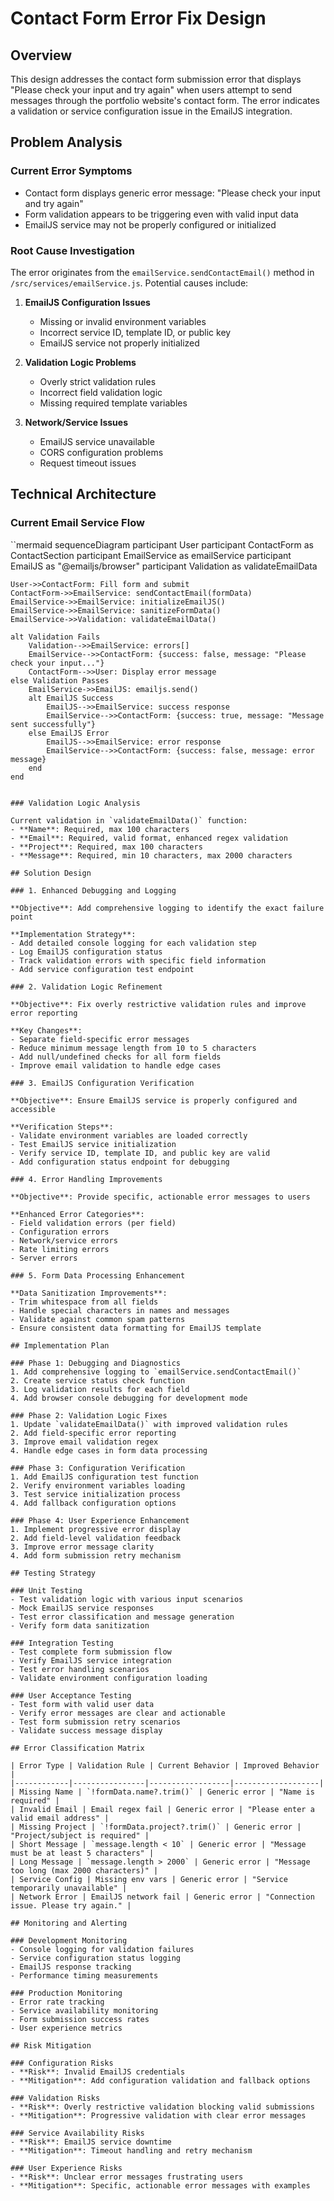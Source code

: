 # Contact Form Error Fix Design

## Overview

This design addresses the contact form submission error that displays "Please check your input and try again" when users attempt to send messages through the portfolio website's contact form. The error indicates a validation or service configuration issue in the EmailJS integration.

## Problem Analysis

### Current Error Symptoms
- Contact form displays generic error message: "Please check your input and try again"
- Form validation appears to be triggering even with valid input data
- EmailJS service may not be properly configured or initialized

### Root Cause Investigation
The error originates from the `emailService.sendContactEmail()` method in `/src/services/emailService.js`. Potential causes include:

1. **EmailJS Configuration Issues**
   - Missing or invalid environment variables
   - Incorrect service ID, template ID, or public key
   - EmailJS service not properly initialized

2. **Validation Logic Problems**
   - Overly strict validation rules
   - Incorrect field validation logic
   - Missing required template variables

3. **Network/Service Issues**
   - EmailJS service unavailable
   - CORS configuration problems
   - Request timeout issues

## Technical Architecture

### Current Email Service Flow

``mermaid
sequenceDiagram
    participant User
    participant ContactForm as ContactSection
    participant EmailService as emailService
    participant EmailJS as "@emailjs/browser"
    participant Validation as validateEmailData

    User->>ContactForm: Fill form and submit
    ContactForm->>EmailService: sendContactEmail(formData)
    EmailService->>EmailService: initializeEmailJS()
    EmailService->>EmailService: sanitizeFormData()
    EmailService->>Validation: validateEmailData()
    
    alt Validation Fails
        Validation-->>EmailService: errors[]
        EmailService-->>ContactForm: {success: false, message: "Please check your input..."}
        ContactForm-->>User: Display error message
    else Validation Passes
        EmailService->>EmailJS: emailjs.send()
        alt EmailJS Success
            EmailJS-->>EmailService: success response
            EmailService-->>ContactForm: {success: true, message: "Message sent successfully"}
        else EmailJS Error
            EmailJS-->>EmailService: error response
            EmailService-->>ContactForm: {success: false, message: error message}
        end
    end
```

### Validation Logic Analysis

Current validation in `validateEmailData()` function:
- **Name**: Required, max 100 characters
- **Email**: Required, valid format, enhanced regex validation
- **Project**: Required, max 100 characters  
- **Message**: Required, min 10 characters, max 2000 characters

## Solution Design

### 1. Enhanced Debugging and Logging

**Objective**: Add comprehensive logging to identify the exact failure point

**Implementation Strategy**:
- Add detailed console logging for each validation step
- Log EmailJS configuration status
- Track validation errors with specific field information
- Add service configuration test endpoint

### 2. Validation Logic Refinement

**Objective**: Fix overly restrictive validation rules and improve error reporting

**Key Changes**:
- Separate field-specific error messages
- Reduce minimum message length from 10 to 5 characters
- Add null/undefined checks for all form fields
- Improve email validation to handle edge cases

### 3. EmailJS Configuration Verification

**Objective**: Ensure EmailJS service is properly configured and accessible

**Verification Steps**:
- Validate environment variables are loaded correctly
- Test EmailJS service initialization
- Verify service ID, template ID, and public key are valid
- Add configuration status endpoint for debugging

### 4. Error Handling Improvements

**Objective**: Provide specific, actionable error messages to users

**Enhanced Error Categories**:
- Field validation errors (per field)
- Configuration errors
- Network/service errors
- Rate limiting errors
- Server errors

### 5. Form Data Processing Enhancement

**Data Sanitization Improvements**:
- Trim whitespace from all fields
- Handle special characters in names and messages
- Validate against common spam patterns
- Ensure consistent data formatting for EmailJS template

## Implementation Plan

### Phase 1: Debugging and Diagnostics
1. Add comprehensive logging to `emailService.sendContactEmail()`
2. Create service status check function
3. Log validation results for each field
4. Add browser console debugging for development mode

### Phase 2: Validation Logic Fixes
1. Update `validateEmailData()` with improved validation rules
2. Add field-specific error reporting
3. Improve email validation regex
4. Handle edge cases in form data processing

### Phase 3: Configuration Verification
1. Add EmailJS configuration test function
2. Verify environment variables loading
3. Test service initialization process
4. Add fallback configuration options

### Phase 4: User Experience Enhancement
1. Implement progressive error display
2. Add field-level validation feedback
3. Improve error message clarity
4. Add form submission retry mechanism

## Testing Strategy

### Unit Testing
- Test validation logic with various input scenarios
- Mock EmailJS service responses
- Test error classification and message generation
- Verify form data sanitization

### Integration Testing
- Test complete form submission flow
- Verify EmailJS service integration
- Test error handling scenarios
- Validate environment configuration loading

### User Acceptance Testing
- Test form with valid user data
- Verify error messages are clear and actionable
- Test form submission retry scenarios
- Validate success message display

## Error Classification Matrix

| Error Type | Validation Rule | Current Behavior | Improved Behavior |
|------------|----------------|------------------|-------------------|
| Missing Name | `!formData.name?.trim()` | Generic error | "Name is required" |
| Invalid Email | Email regex fail | Generic error | "Please enter a valid email address" |
| Missing Project | `!formData.project?.trim()` | Generic error | "Project/subject is required" |
| Short Message | `message.length < 10` | Generic error | "Message must be at least 5 characters" |
| Long Message | `message.length > 2000` | Generic error | "Message too long (max 2000 characters)" |
| Service Config | Missing env vars | Generic error | "Service temporarily unavailable" |
| Network Error | EmailJS network fail | Generic error | "Connection issue. Please try again." |

## Monitoring and Alerting

### Development Monitoring
- Console logging for validation failures
- Service configuration status logging
- EmailJS response tracking
- Performance timing measurements

### Production Monitoring
- Error rate tracking
- Service availability monitoring
- Form submission success rates
- User experience metrics

## Risk Mitigation

### Configuration Risks
- **Risk**: Invalid EmailJS credentials
- **Mitigation**: Add configuration validation and fallback options

### Validation Risks  
- **Risk**: Overly restrictive validation blocking valid submissions
- **Mitigation**: Progressive validation with clear error messages

### Service Availability Risks
- **Risk**: EmailJS service downtime
- **Mitigation**: Timeout handling and retry mechanism

### User Experience Risks
- **Risk**: Unclear error messages frustrating users
- **Mitigation**: Specific, actionable error messages with examples
